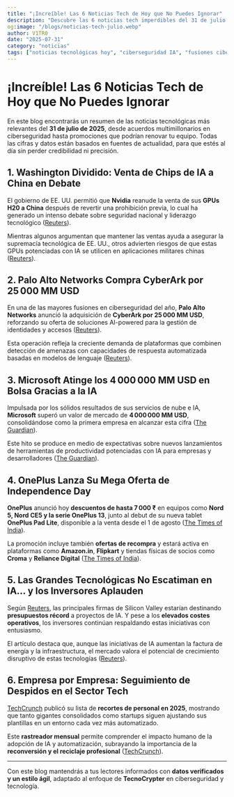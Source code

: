 ```yaml
---
title: "¡Increíble! Las 6 Noticias Tech de Hoy que No Puedes Ignorar"
description: "Descubre las 6 noticias tech imperdibles del 31 de julio de 2025: desde la polémica venta de chips de IA a China hasta la mega oferta de OnePlus y la fusión de Palo Alto Networks, todo en un solo lugar."
og:image: "/blogs/noticias-tech-julio.webp"
author: V1TR0
date: "2025-07-31"
category: "noticias"
tags: ["noticias tecnológicas hoy", "ciberseguridad IA", "fusiones ciberseguridad 2025", "oferta OnePlus Independence Day", "despidos tecnología 2025"]
---
```


# ¡Increíble! Las 6 Noticias Tech de Hoy que No Puedes Ignorar

En este blog encontrarás un resumen de las noticias tecnológicas más relevantes del **31 de julio de 2025**, desde acuerdos multimillonarios en ciberseguridad hasta promociones que podrían renovar tu equipo. Todas las cifras y datos están basados en fuentes de actualidad, para que estés al día sin perder credibilidad ni precisión.

## 1. Washington Dividido: Venta de Chips de IA a China en Debate

El gobierno de EE. UU. permitió que **Nvidia** reanude la venta de sus **GPUs H20 a China** después de revertir una prohibición previa, lo cual ha generado un intenso debate sobre seguridad nacional y liderazgo tecnológico ([Reuters](https://www.reuters.com)).

Mientras algunos argumentan que mantener las ventas ayuda a asegurar la supremacía tecnológica de EE. UU., otros advierten riesgos de que estas GPUs potenciadas con IA se utilicen en aplicaciones militares chinas ([Reuters](https://www.reuters.com)).

## 2. Palo Alto Networks Compra CyberArk por 25 000 MM USD

En una de las mayores fusiones en ciberseguridad del año, **Palo Alto Networks** anunció la adquisición de **CyberArk por 25 000 MM USD**, reforzando su oferta de soluciones AI-powered para la gestión de identidades y accesos ([Reuters](https://www.reuters.com)).

Esta operación refleja la creciente demanda de plataformas que combinen detección de amenazas con capacidades de respuesta automatizada basadas en modelos de lenguaje ([Reuters](https://www.reuters.com)).

## 3. Microsoft Atinge los 4 000 000 MM USD en Bolsa Gracias a la IA

Impulsada por los sólidos resultados de sus servicios de nube e IA, **Microsoft** superó un valor de mercado de **4 000 000 MM USD**, consolidándose como la primera empresa en alcanzar esta cifra ([The Guardian](https://www.theguardian.com)).

Este hito se produce en medio de expectativas sobre nuevos lanzamientos de herramientas de productividad potenciadas con IA para empresas y desarrolladores ([The Guardian](https://www.theguardian.com)).

## 4. OnePlus Lanza Su Mega Oferta de Independence Day

**OnePlus** anunció hoy **descuentos de hasta 7 000 ₹** en equipos como **Nord 5, Nord CE5 y la serie OnePlus 13**, junto al debut de su nueva tablet **OnePlus Pad Lite**, disponible a la venta desde el 1 de agosto ([The Times of India](https://timesofindia.indiatimes.com)).

La promoción incluye también **ofertas de recompra** y estará activa en plataformas como **Amazon.in**, **Flipkart** y tiendas físicas de socios como **Croma** y **Reliance Digital** ([The Times of India](https://timesofindia.indiatimes.com)).

## 5. Las Grandes Tecnológicas No Escatiman en IA… y los Inversores Aplauden

Según [Reuters](https://www.reuters.com), las principales firmas de Silicon Valley estarían destinando **presupuestos récord** a proyectos de IA. Y pese a los **elevados costes operativos**, los inversores continúan respaldando estas iniciativas con entusiasmo.

El artículo destaca que, aunque las iniciativas de IA aumentan la factura de energía y la infraestructura, el mercado valora el potencial de crecimiento disruptivo de estas tecnologías ([Reuters](https://www.reuters.com)).

## 6. Empresa por Empresa: Seguimiento de Despidos en el Sector Tech

[TechCrunch](https://techcrunch.com) publicó su lista de **recortes de personal en 2025**, mostrando que tanto gigantes consolidados como startups siguen ajustando sus plantillas en un entorno cada vez más automatizado.

Este **rastreador mensual** permite comprender el impacto humano de la adopción de IA y automatización, subrayando la importancia de la **reconversión y el reciclaje profesional** ([TechCrunch](https://techcrunch.com)).

---

Con este blog mantendrás a tus lectores informados con **datos verificados y un estilo ágil**, adaptado al enfoque de **TecnoCrypter** en ciberseguridad y tecnología.

